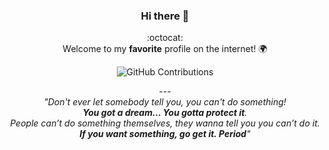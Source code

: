 

<!--
Here are some ideas to get you started:

- 🌱 I’m currently learning ...
- 👯 I’m looking to collaborate on ...
- 🤔 I’m looking for help with ...
- 💬 Ask me about ...
- 📫 How to reach me: ...
- 😄 Pronouns: ...
- ⚡ Fun fact: ...
-->

<div align="center">
  
### Hi there 👋
:octocat:  
Welcome to my **favorite** profile on the internet! 🌍  

![GitHub Contributions](https://github-readme-stats.vercel.app/api?username=Ahmed-7oSkaa&show_icons=true&title_color=fff&icon_color=79ff97&text_color=9f9f9f&bg_color=151515)

  <span>---</span>
  <br>
  <i>"Don't ever let somebody tell you, you can't do something! <br><b>You got a dream… You gotta protect it</b>.<br> People can’t do something themselves, they wanna tell you you can’t do it. <br><b>If you want something, go get it. Period</b>"</i>
  
</div>

